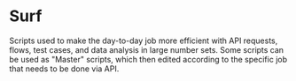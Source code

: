 # Surf
Scripts used to make the day-to-day job more efficient with API requests, flows, test cases, and data analysis in large number sets.
Some scripts can be used as "Master" scripts, which then edited according to the specific job that needs to be done via API.
